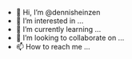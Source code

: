 - 👋 Hi, I’m @dennisheinzen
- 👀 I’m interested in ...
- 🌱 I’m currently learning ...
- 💞️ I’m looking to collaborate on ...
- 📫 How to reach me ...

<!---
dennisheinzen/dennisheinzen is a ✨ special ✨ repository because its `README.md` (this file) appears on your GitHub profile.
You can click the Preview link to take a look at your changes.
--->
